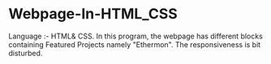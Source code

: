 # Webpage-In-HTML_CSS
Language :- HTML&amp; CSS. In this program, the webpage has different blocks containing Featured Projects namely "Ethermon". The responsiveness is bit disturbed.  
